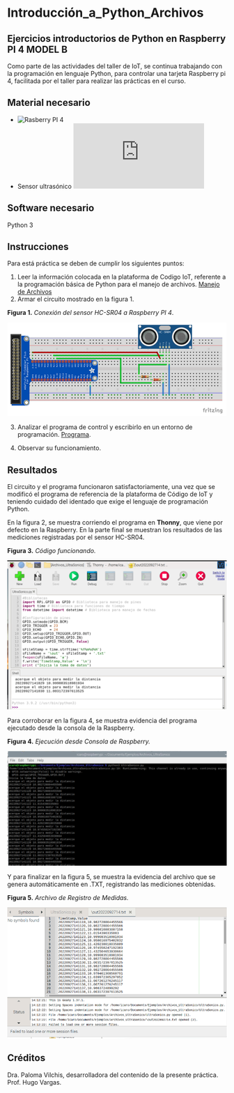 # Introducción_a_Python_Archivos

## Ejercicios introductorios de Python en Raspberry PI 4 MODEL B


Como parte de las actividades del taller de IoT, se continua trabajando con la programación en lenguaje Python, para controlar una tarjeta Raspberry pi 4, facilitada por el taller para realizar las prácticas en el curso.

## Material necesario

- ![Rasberry PI 4](https://www.raspberrypi.com/products/raspberry-pi-4-model-b/)
- Sensor ultrasónico ![HC-SR04](https://datasheet4u.com/datasheet-pdf/ETC1/HC-SR04/pdf.php?id=1380138)

## Software necesario

Python 3

## Instrucciones

Para está práctica se deben de cumplir los siguientes puntos:

1. Leer la información colocada en la plataforma de Codigo IoT, referente a la programación básica de Python para el manejo de archivos. [Manejo de Archivos](https://edu.codigoiot.com/mod/lesson/view.php?id=2024&pageid=2569&startlastseen=no)
2.  Armar el circuito mostrado en la figura 1.

  **Figura 1.** *Conexión del sensor HC-SR04 a Raspberry PI 4*.
  
  ![Circuito](https://github.com/OmarAbundis/Introduccion_a_Python_Archivos/blob/main/Imagenes/Diagrama_UltraSonico.PNG)
  
3. Analizar el programa de control y escribirlo en un entorno de programación. [Programa](https://github.com/OmarAbundis/Introduccion_a_Python_Archivos/blob/main/Programas/Archivos_ultraSonico.py).

4. Observar su funcionamiento.

## Resultados

El circuito y el programa funcionaron satisfactoriamente, una vez que se modificó el programa de referencia de la plataforma de Código de IoT y teniendo cuidado del identado que exige el lenguaje de programación Python.

En la figura 2, se muestra corriendo el programa en **Thonny**, que viene por defecto en la Raspberry. En la parte final se muestran los resultados de las mediciones registradas por el sensor HC-SR04.

**Figura 3.** *Código funcionando.*

![Thonny](https://github.com/OmarAbundis/Introduccion_a_Python_Archivos/blob/main/Imagenes/Thonny_Ultrasonico.PNG)

Para corroborar en la figura 4, se muestra evidencia del programa ejecutado desde la consola de la Raspberry.

**Figura 4.** *Ejecución desde Consola de Raspberry.*

![Consola](https://github.com/OmarAbundis/Introduccion_a_Python_Archivos/blob/main/Imagenes/UltraSonico_Consola.PNG)

Y para finalizar en la figura 5, se muestra la evidencia del archivo que se genera automáticamente en .TXT, registrando las mediciones obtenidas.

**Figura 5.** *Archivo de Registro de Medidas.*

![Archivo](https://github.com/OmarAbundis/Introduccion_a_Python_Archivos/blob/main/Imagenes/Archivo_UltraSonico.PNG)

## Créditos

Dra. Paloma Vilchis, desarrolladora del contenido de la presente práctica.
Prof. Hugo Vargas.
  
  

